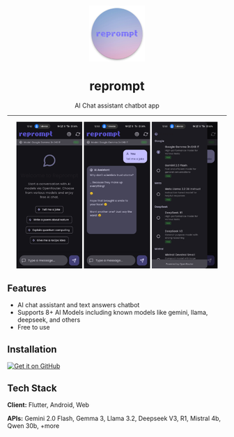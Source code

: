 <div align="center">
    <img src="./assets/icon.png" width="128" height="128" style="display: block; margin: 0 auto"/>
    <h1>reprompt</h1>
    <p>AI Chat assistant chatbot app</p>
</div>

---

<p align="center">
  <img src="./assets/scr1.jpg" width="30%" />
  <img src="./assets/scr2.jpg" width="30%" />
  <img src="./assets/scr3.jpg" width="30%" />
</p>

## Features
- AI chat assistant and text answers chatbot
- Supports 8+ AI Models including known models like gemini, llama, deepseek, and others
- Free to use

## Installation

[<img src="https://github.com/machiav3lli/oandbackupx/blob/034b226cea5c1b30eb4f6a6f313e4dadcbb0ece4/badge_github.png"
    alt="Get it on GitHub"
    height="80">](https://github.com/samvabya/reprompt/releases/latest)


## Tech Stack

**Client:** Flutter, Android, Web

**APIs:** Gemini 2.0 Flash, Gemma 3, Llama 3.2, Deepseek V3, R1, Mistral 4b, Qwen 30b, +more
